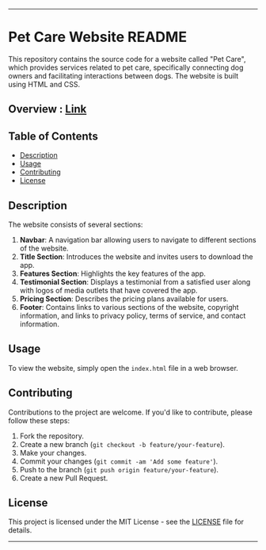 
---

# Pet Care Website README

This repository contains the source code for a website called "Pet Care", which provides services related to pet care, specifically connecting dog owners and facilitating interactions between dogs. The website is built using HTML and CSS.
## Overview : <a href="https://atanushil.github.io/TinDog/" target="_blank">Link </a>
## Table of Contents

- [Description](#description)
- [Usage](#usage)
- [Contributing](#contributing)
- [License](#license)

## Description

The website consists of several sections:

1. **Navbar**: A navigation bar allowing users to navigate to different sections of the website.
2. **Title Section**: Introduces the website and invites users to download the app.
3. **Features Section**: Highlights the key features of the app.
4. **Testimonial Section**: Displays a testimonial from a satisfied user along with logos of media outlets that have covered the app.
5. **Pricing Section**: Describes the pricing plans available for users.
6. **Footer**: Contains links to various sections of the website, copyright information, and links to privacy policy, terms of service, and contact information.

## Usage

To view the website, simply open the `index.html` file in a web browser.

## Contributing

Contributions to the project are welcome. If you'd like to contribute, please follow these steps:

1. Fork the repository.
2. Create a new branch (`git checkout -b feature/your-feature`).
3. Make your changes.
4. Commit your changes (`git commit -am 'Add some feature'`).
5. Push to the branch (`git push origin feature/your-feature`).
6. Create a new Pull Request.

## License

This project is licensed under the MIT License - see the [LICENSE](LICENSE) file for details.

---
